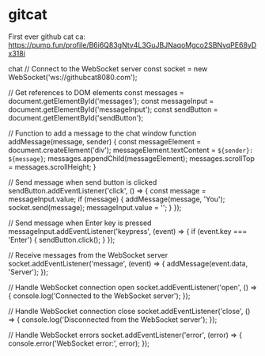 # gitcat
First ever github cat
ca: https://pump.fun/profile/B6i6Q83gNtv4L3GuJBJNaqoMgco2SBNvqPE68yDx318i

chat
// Connect to the WebSocket server
const socket = new WebSocket('ws://githubcat8080.com');

// Get references to DOM elements
const messages = document.getElementById('messages');
const messageInput = document.getElementById('messageInput');
const sendButton = document.getElementById('sendButton');

// Function to add a message to the chat window
function addMessage(message, sender) {
    const messageElement = document.createElement('div');
    messageElement.textContent = `${sender}: ${message}`;
    messages.appendChild(messageElement);
    messages.scrollTop = messages.scrollHeight;
}

// Send message when send button is clicked
sendButton.addEventListener('click', () => {
    const message = messageInput.value;
    if (message) {
        addMessage(message, 'You');
        socket.send(message);
        messageInput.value = '';
    }
});

// Send message when Enter key is pressed
messageInput.addEventListener('keypress', (event) => {
    if (event.key === 'Enter') {
        sendButton.click();
    }
});

// Receive messages from the WebSocket server
socket.addEventListener('message', (event) => {
    addMessage(event.data, 'Server');
});

// Handle WebSocket connection open
socket.addEventListener('open', () => {
    console.log('Connected to the WebSocket server');
});

// Handle WebSocket connection close
socket.addEventListener('close', () => {
    console.log('Disconnected from the WebSocket server');
});

// Handle WebSocket errors
socket.addEventListener('error', (error) => {
    console.error('WebSocket error:', error);
});
